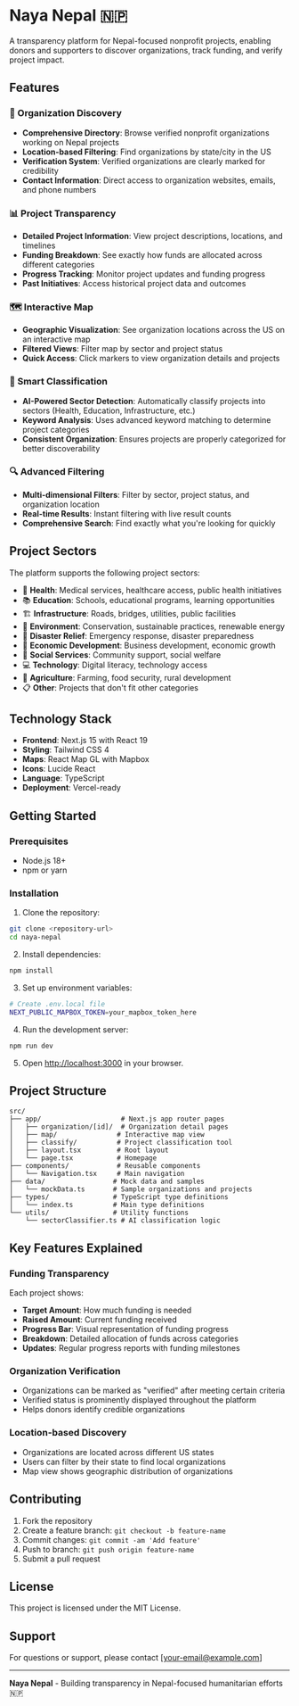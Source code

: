 # Naya Nepal 🇳🇵

A transparency platform for Nepal-focused nonprofit projects, enabling donors and supporters to discover organizations, track funding, and verify project impact.

## Features

### 🏢 Organization Discovery
- **Comprehensive Directory**: Browse verified nonprofit organizations working on Nepal projects
- **Location-based Filtering**: Find organizations by state/city in the US
- **Verification System**: Verified organizations are clearly marked for credibility
- **Contact Information**: Direct access to organization websites, emails, and phone numbers

### 📊 Project Transparency
- **Detailed Project Information**: View project descriptions, locations, and timelines
- **Funding Breakdown**: See exactly how funds are allocated across different categories
- **Progress Tracking**: Monitor project updates and funding progress
- **Past Initiatives**: Access historical project data and outcomes

### 🗺️ Interactive Map
- **Geographic Visualization**: See organization locations across the US on an interactive map
- **Filtered Views**: Filter map by sector and project status
- **Quick Access**: Click markers to view organization details and projects

### 🎯 Smart Classification
- **AI-Powered Sector Detection**: Automatically classify projects into sectors (Health, Education, Infrastructure, etc.)
- **Keyword Analysis**: Uses advanced keyword matching to determine project categories
- **Consistent Organization**: Ensures projects are properly categorized for better discoverability

### 🔍 Advanced Filtering
- **Multi-dimensional Filters**: Filter by sector, project status, and organization location
- **Real-time Results**: Instant filtering with live result counts
- **Comprehensive Search**: Find exactly what you're looking for quickly

## Project Sectors

The platform supports the following project sectors:

- 🏥 **Health**: Medical services, healthcare access, public health initiatives
- 📚 **Education**: Schools, educational programs, learning opportunities
- 🏗️ **Infrastructure**: Roads, bridges, utilities, public facilities
- 🌱 **Environment**: Conservation, sustainable practices, renewable energy
- 🚨 **Disaster Relief**: Emergency response, disaster preparedness
- 💼 **Economic Development**: Business development, economic growth
- 🤝 **Social Services**: Community support, social welfare
- 💻 **Technology**: Digital literacy, technology access
- 🚜 **Agriculture**: Farming, food security, rural development
- 📋 **Other**: Projects that don't fit other categories

## Technology Stack

- **Frontend**: Next.js 15 with React 19
- **Styling**: Tailwind CSS 4
- **Maps**: React Map GL with Mapbox
- **Icons**: Lucide React
- **Language**: TypeScript
- **Deployment**: Vercel-ready

## Getting Started

### Prerequisites
- Node.js 18+ 
- npm or yarn

### Installation

1. Clone the repository:
```bash
git clone <repository-url>
cd naya-nepal
```

2. Install dependencies:
```bash
npm install
```

3. Set up environment variables:
```bash
# Create .env.local file
NEXT_PUBLIC_MAPBOX_TOKEN=your_mapbox_token_here
```

4. Run the development server:
```bash
npm run dev
```

5. Open [http://localhost:3000](http://localhost:3000) in your browser.

## Project Structure

```
src/
├── app/                    # Next.js app router pages
│   ├── organization/[id]/  # Organization detail pages
│   ├── map/               # Interactive map view
│   ├── classify/          # Project classification tool
│   ├── layout.tsx         # Root layout
│   └── page.tsx           # Homepage
├── components/            # Reusable components
│   └── Navigation.tsx     # Main navigation
├── data/                 # Mock data and samples
│   └── mockData.ts       # Sample organizations and projects
├── types/                # TypeScript type definitions
│   └── index.ts          # Main type definitions
└── utils/                # Utility functions
    └── sectorClassifier.ts # AI classification logic
```

## Key Features Explained

### Funding Transparency
Each project shows:
- **Target Amount**: How much funding is needed
- **Raised Amount**: Current funding received
- **Progress Bar**: Visual representation of funding progress
- **Breakdown**: Detailed allocation of funds across categories
- **Updates**: Regular progress reports with funding milestones

### Organization Verification
- Organizations can be marked as "verified" after meeting certain criteria
- Verified status is prominently displayed throughout the platform
- Helps donors identify credible organizations

### Location-based Discovery
- Organizations are located across different US states
- Users can filter by their state to find local organizations
- Map view shows geographic distribution of organizations

## Contributing

1. Fork the repository
2. Create a feature branch: `git checkout -b feature-name`
3. Commit changes: `git commit -am 'Add feature'`
4. Push to branch: `git push origin feature-name`
5. Submit a pull request

## License

This project is licensed under the MIT License.

## Support

For questions or support, please contact [your-email@example.com]

---

**Naya Nepal** - Building transparency in Nepal-focused humanitarian efforts 🇳🇵